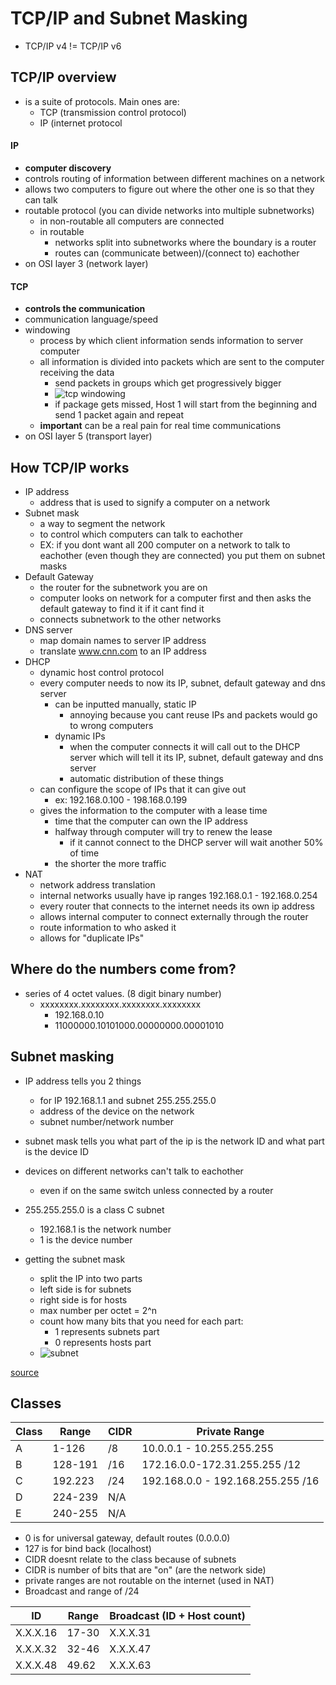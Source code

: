 # TCP/IP and Subnet Masking

- TCP/IP v4 != TCP/IP v6

## TCP/IP overview
- is a suite of protocols. Main ones are:
	- TCP (transmission control protocol)
	- IP (internet protocol

#### IP
- **computer discovery**
- controls routing of information between different machines on a network
- allows two computers to figure out where the other one is so that they can talk
- routable protocol (you can divide networks into multiple subnetworks)
	- in non-routable all computers are connected
	- in routable
		- networks split into subnetworks where the boundary is a router
		- routes can (communicate between)/(connect to) eachother
- on OSI layer 3 (network layer)

#### TCP
- **controls the communication**
- communication language/speed
- windowing
	- process by which client information sends information to server computer
	- all information is divided into packets which are sent to the computer receiving the data
		- send packets in groups which get progressively bigger
		- ![tcp windowing](../pictures/windowing.gif)
		- if package gets missed, Host 1 will start from the beginning and send 1 packet again and repeat
	- **important** can be a real pain for real time communications
- on OSI layer 5 (transport layer)

## How TCP/IP works

- IP address
	- address that is used to signify a computer on a network
- Subnet mask
	- a way to segment the network
	- to control which computers can talk to eachother
	- EX: if you dont want all 200 computer on a network to talk to eachother (even though they are connected) you put them on subnet masks
-  Default Gateway
	-  the router for the subnetwork you are on
	-  computer looks on network for a computer first and then asks the default gateway to find it if it cant find it
	-  connects subnetwork to the other networks
-  DNS server
	-  map domain names to server IP address
	-  translate www.cnn.com to an IP address
-  DHCP
	-  dynamic host control protocol
	-  every computer needs to now its IP, subnet, default gateway and dns server
		-  can be inputted manually, static IP
			-  annoying because you cant reuse IPs and packets would go to wrong computers
		-  dynamic IPs
			-  when the computer connects it will call out to the DHCP server which will tell it its IP, subnet, default gateway and dns server
			-  automatic distribution of these things
	-  can configure the scope of IPs that it can give out
		-  ex: 192.168.0.100 - 198.168.0.199
	-  gives the information to the computer with a lease time
		-  time that the computer can own the IP address
		-  halfway through computer will try to renew the lease
			-  if it cannot connect to the DHCP server will wait another 50% of time
		-  the shorter the more traffic
-  NAT
	-  network address translation
	-  internal networks usually have ip ranges 192.168.0.1 - 192.168.0.254
	-  every router that connects to the internet needs its own ip address
	-  allows internal computer to connect externally through the router
	-  route information to who asked it
	-  allows for "duplicate IPs"

## Where do the numbers come from?
- series of 4 octet values. (8 digit binary number)
	- xxxxxxxx.xxxxxxxx.xxxxxxxx.xxxxxxxx
		- 192.168.0.10
		- 11000000.10101000.00000000.00001010

## Subnet masking
- IP address tells you 2 things
	- for IP 192.168.1.1 and subnet 255.255.255.0
	- address of the device on the network
	- subnet number/network number

- subnet mask tells you what part of the ip is the network ID and what part is the device ID 
- devices on different networks can't talk to eachother
	- even if on the same switch unless connected by a router
- 255.255.255.0 is a class C subnet
	- 192.168.1 is the network number
	- 1 is the device number
- getting the subnet mask
	- split the IP into two parts	
	- left side is for subnets
	- right side is for hosts
	- max number per octet = 2^n
	- count how many bits that you need for each part:
		- 1 represents subnets part
		- 0 represents hosts part
	- ![subnet](../pictures/subnet.png)


[source](https://www.youtube.com/watch?v=EkNq4TrHP_U)

## Classes

| Class  | Range  |  CIDR | Private Range |
|---|---|---| --- |
| A | 1-126 | /8 | 10.0.0.1 - 10.255.255.255 |
| B | 128-191  | /16 | 172.16.0.0-172.31.255.255 /12 |
| C |  192.223 |  /24 | 192.168.0.0 - 192.168.255.255 /16 |
| D | 224-239 | N/A |
| E | 240-255 | N/A |

- 0 is for universal gateway, default routes (0.0.0.0)
- 127 is for bind back (localhost)
- CIDR doesnt relate to the class because of subnets
- CIDR is number of bits that are "on" (are the network side)
- private ranges are not routable on the internet (used in NAT)
- Broadcast and range of /24

| ID | Range | Broadcast (ID + Host count)|
|---|---|---|
| X.X.X.16 | 17-30 | X.X.X.31 |
| X.X.X.32 | 32-46 | X.X.X.47 |
| X.X.X.48 | 49.62 | X.X.X.63 |
